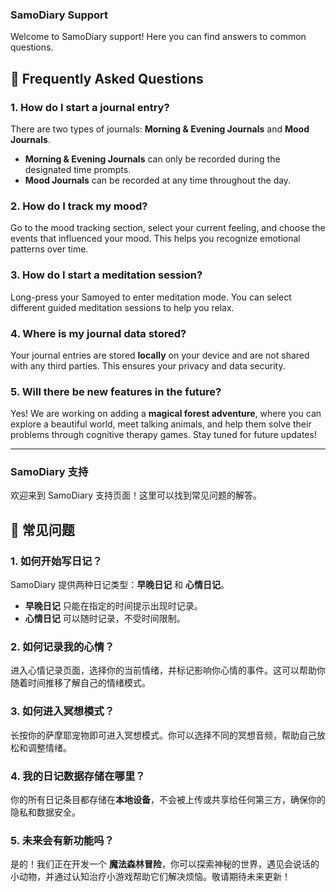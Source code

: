 ### **SamoDiary Support**  

Welcome to SamoDiary support! Here you can find answers to common questions.  

## **📖 Frequently Asked Questions**  

### **1. How do I start a journal entry?**  
There are two types of journals: **Morning & Evening Journals** and **Mood Journals**.  
- **Morning & Evening Journals** can only be recorded during the designated time prompts.  
- **Mood Journals** can be recorded at any time throughout the day.  

### **2. How do I track my mood?**  
Go to the mood tracking section, select your current feeling, and choose the events that influenced your mood. This helps you recognize emotional patterns over time.  

### **3. How do I start a meditation session?**  
Long-press your Samoyed to enter meditation mode. You can select different guided meditation sessions to help you relax.  

### **4. Where is my journal data stored?**  
Your journal entries are stored **locally** on your device and are not shared with any third parties. This ensures your privacy and data security.  

### **5. Will there be new features in the future?**  
Yes! We are working on adding a **magical forest adventure**, where you can explore a beautiful world, meet talking animals, and help them solve their problems through cognitive therapy games. Stay tuned for future updates!  

---

### **SamoDiary 支持**  

欢迎来到 SamoDiary 支持页面！这里可以找到常见问题的解答。  

## **📖 常见问题**  

### **1. 如何开始写日记？**  
SamoDiary 提供两种日记类型：**早晚日记** 和 **心情日记**。  
- **早晚日记** 只能在指定的时间提示出现时记录。  
- **心情日记** 可以随时记录，不受时间限制。  

### **2. 如何记录我的心情？**  
进入心情记录页面，选择你的当前情绪，并标记影响你心情的事件。这可以帮助你随着时间推移了解自己的情绪模式。  

### **3. 如何进入冥想模式？**  
长按你的萨摩耶宠物即可进入冥想模式。你可以选择不同的冥想音频，帮助自己放松和调整情绪。  

### **4. 我的日记数据存储在哪里？**  
你的所有日记条目都存储在**本地设备**，不会被上传或共享给任何第三方，确保你的隐私和数据安全。  

### **5. 未来会有新功能吗？**  
是的！我们正在开发一个 **魔法森林冒险**，你可以探索神秘的世界，遇见会说话的小动物，并通过认知治疗小游戏帮助它们解决烦恼。敬请期待未来更新！  
